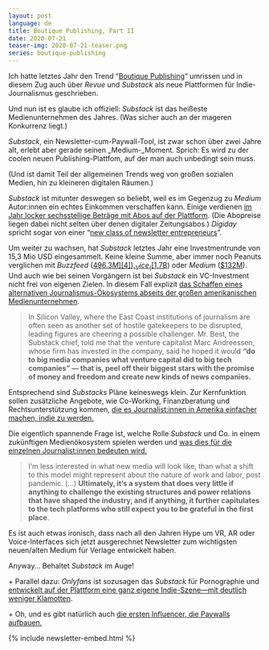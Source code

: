 ```yaml
---
layout: post
language: de
title: Boutique Publishing, Part II
date: 2020-07-21
teaser-img: 2020-07-21-teaser.png
series: boutique-publishing
---
```


Ich hatte letztes Jahr den Trend “[Boutique Publishing][1]“ umrissen und in diesem Zug auch über _Revue_ und _Substack_ als neue Plattformen für Indie-Journalismus geschrieben.

Und nun ist es glaube ich offiziell: _Substack_ ist das heißeste Medienunternehmen des Jahres. (Was sicher auch an der mageren Konkurrenz liegt.)

_Substack_, ein Newsletter-cum-Paywall-Tool, ist zwar schon über zwei Jahre alt, erlebt aber gerade seinen _Medium-_Moment. Sprich: Es wird zu der coolen neuen Publishing-Plattfom, auf der man auch unbedingt sein muss.

(Und ist damit Teil der allgemeinen Trends weg von großen sozialen Medien, hin zu kleineren digitalen Räumen.)

_Substack_ ist mitunter deswegen so beliebt, weil es im Gegenzug zu _Medium_ Autor:innen ein echtes Einkommen verschaffen kann. Einige verdienen [im Jahr locker sechsstellige Beträge mit Abos auf der Plattform][2]. (Die Abopreise liegen dabei nicht selten über denen digitaler Zeitungsabos.) _Digiday_ spricht sogar von einer “[new class of newsletter entrepreneurs][3]”.

Um weiter zu wachsen, hat _Substack_ letztes Jahr eine Investmentrunde von 15,3 Mio USD eingesammelt. Keine kleine Summe, aber immer noch Peanuts verglichen mit _Buzzfeed_ ([$496.3M][4]), _Vice_ ([$1.7B][5]) oder _Medium_ ([$132M][6]). Und auch wie bei seinen Vorgängern ist bei _Substack_ ein VC-Investment nicht frei von eigenen Zielen. In diesem Fall explizit [das Schaffen eines alternativen Journalismus-Ökosystems abseits der großen amerikanischen Medienunternehmen][7].

> In Silicon Valley, where the East Coast institutions of journalism are often seen as another set of hostile gatekeepers to be disrupted, leading figures are cheering a possible challenger. Mr. Best, the Substack chief, told me that the venture capitalist Marc Andreessen, whose firm has invested in the company, said he hoped it would **“do to big media companies what venture capital did to big tech companies” — that is, peel off their biggest stars with the promise of money and freedom and create new kinds of news companies.**

Entsprechend sind _Substacks_ Pläne keineswegs klein. Zur Kernfunktion sollen zusätzliche Angebote, wie Co-Working, Finanzberatung und Rechtsunterstützung kommen, [die es Journalist:innen in Amerika einfacher machen, indie zu werden.][8]

Die eigentlich spannende Frage ist, welche Rolle _Substack_ und Co. in einem zukünftigen Medienökosystem spielen werden und [was dies für die einzelnen Journalist:innen bedeuten wird.][9]

> I‘m less interested in what new media will look like, than what a shift to this model might represent about the nature of work and labor, post pandemic. (…) **Ultimately, it‘s a system that does very little if anything to challenge the existing structures and power relations that have shaped the industry, and if anything, it further capitulates to the tech platforms who still expect you to be grateful in the first place**.

Es ist auch etwas ironisch, dass nach all den Jahren Hype um VR, AR oder Voice-Interfaces sich jetzt ausgerechnet Newsletter zum wichtigsten neuen/alten Medium für Verlage entwickelt haben.

Anyway… Behaltet _Substack_ im Auge!

\+ Parallel dazu: _Onlyfans_ ist sozusagen das _Substack_ für Pornographie und [entwickelt auf der Plattform eine ganz eigene Indie-Szene—mit deutlich weniger Klamotten][10].

\+ Oh, und es gibt natürlich auch [die ersten Influencer, die Paywalls aufbauen.][11]

{% include newsletter-embed.html %}

[1]:	https://klingebeil.substack.com/p/lean-mean-publishing-machine-211337
[2]:	https://www.nytimes.com/2020/05/24/business/media/new-model-celebrity.html
[3]:	https://digiday.com/media/how-substack-has-spawned-a-new-class-of-newsletter-entrepreneurs/?utm_campaign=Johannes%20Klingebiel&utm_medium=email&utm_source=Revue%20newsletter
[4]:	https://www.crunchbase.com/search/funding_rounds/field/organizations/funding_total/buzzfeed
[5]:	https://www.crunchbase.com/search/funding_rounds/field/organizations/funding_total/vice
[6]:	https://www.crunchbase.com/search/funding_rounds/field/organizations/funding_total/medium
[7]:	https://www.nytimes.com/2020/05/24/business/media/new-model-celebrity.html
[8]:	https://on.substack.com/p/legal-support-for-substack-writers
[9]:	https://thelrs.substack.com/p/please-let-me-log-off
[10]:	http://theringer.com/2020/5/27/21269951/porn-coronavirus-pandemic-onlyfans
[11]:	http://voguebusiness.com/companies/influencer-paywall-what-it-means-for-fashion-brands